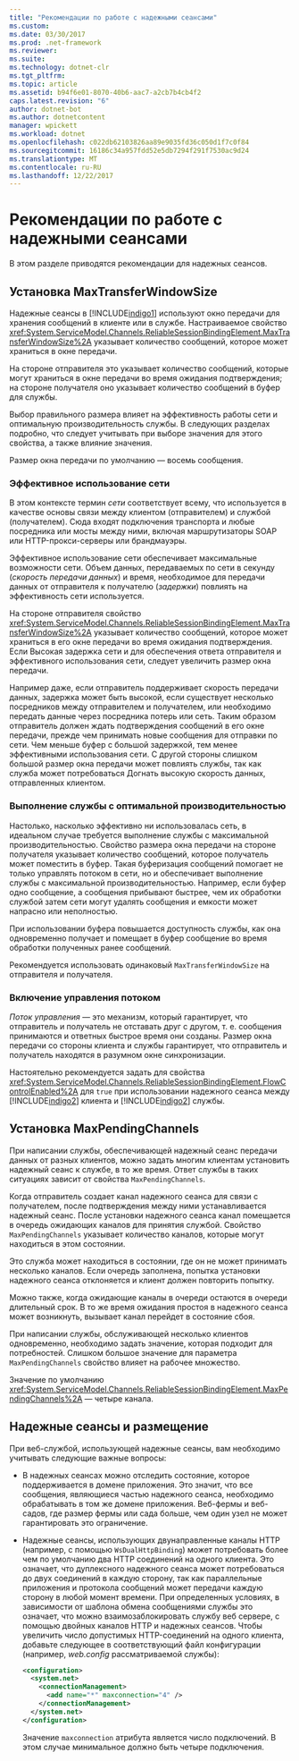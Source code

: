 ```yaml
---
title: "Рекомендации по работе с надежными сеансами"
ms.custom: 
ms.date: 03/30/2017
ms.prod: .net-framework
ms.reviewer: 
ms.suite: 
ms.technology: dotnet-clr
ms.tgt_pltfrm: 
ms.topic: article
ms.assetid: b94f6e01-8070-40b6-aac7-a2cb7b4cb4f2
caps.latest.revision: "6"
author: dotnet-bot
ms.author: dotnetcontent
manager: wpickett
ms.workload: dotnet
ms.openlocfilehash: c022db62103826aa89e9035fd36c050d1f7c0f84
ms.sourcegitcommit: 16186c34a957fdd52e5db7294f291f7530ac9d24
ms.translationtype: MT
ms.contentlocale: ru-RU
ms.lasthandoff: 12/22/2017
---
```

# <a name="best-practices-for-reliable-sessions"></a>Рекомендации по работе с надежными сеансами

В этом разделе приводятся рекомендации для надежных сеансов.

## <a name="setting-maxtransferwindowsize"></a>Установка MaxTransferWindowSize

Надежные сеансы в [!INCLUDE[indigo1](../../../../includes/indigo1-md.md)] используют окно передачи для хранения сообщений в клиенте или в службе. Настраиваемое свойство <xref:System.ServiceModel.Channels.ReliableSessionBindingElement.MaxTransferWindowSize%2A> указывает количество сообщений, которое может храниться в окне передачи.

На стороне отправителя это указывает количество сообщений, которые могут храниться в окне передачи во время ожидания подтверждения; на стороне получателя оно указывает количество сообщений в буфер для службы.

Выбор правильного размера влияет на эффективность работы сети и оптимальную производительность службы. В следующих разделах подробно, что следует учитывать при выборе значения для этого свойства, а также влияние значения.

Размер окна передачи по умолчанию — восемь сообщения.

### <a name="efficient-use-of-the-network"></a>Эффективное использование сети

В этом контексте термин *сети* соответствует всему, что используется в качестве основы связи между клиентом (отправителем) и службой (получателем). Сюда входят подключения транспорта и любые посредника или мосты между ними, включая маршрутизаторы SOAP или HTTP-прокси-серверы или брандмауэры.

Эффективное использование сети обеспечивает максимальные возможности сети. Объем данных, передаваемых по сети в секунду (*скорость передачи данных*) и время, необходимое для передачи данных от отправителя к получателю (*задержки*) повлиять на эффективность сети используется.

На стороне отправителя свойство <xref:System.ServiceModel.Channels.ReliableSessionBindingElement.MaxTransferWindowSize%2A> указывает количество сообщений, которое может храниться в его окне передачи во время ожидания подтверждения. Если Высокая задержка сети и для обеспечения ответа отправителя и эффективного использования сети, следует увеличить размер окна передачи.

Например даже, если отправитель поддерживает скорость передачи данных, задержка может быть высокой, если существует несколько посредников между отправителем и получателем, или необходимо передать данные через посредника потерь или сеть. Таким образом отправитель должен ждать подтверждения сообщений в его окне передачи, прежде чем принимать новые сообщения для отправки по сети. Чем меньше буфер с большой задержкой, тем менее эффективными использования сети. С другой стороны слишком большой размер окна передачи может повлиять службы, так как служба может потребоваться Догнать высокую скорость данных, отправленных клиентом.

### <a name="running-the-service-to-capacity"></a>Выполнение службы с оптимальной производительностью

Настолько, насколько эффективно ни использовалась сеть, в идеальном случае требуется выполнение службы с максимальной производительностью. Свойство размера окна передачи на стороне получателя указывает количество сообщений, которое получатель может поместить в буфер. Такая буферизация сообщений помогает не только управлять потоком в сети, но и обеспечивает выполнение службы с максимальной производительностью. Например, если буфер одно сообщение, а сообщения прибывают быстрее, чем их обработки службой затем сети могут удалять сообщения и емкости может напрасно или неполностью.

При использовании буфера повышается доступность службы, как она одновременно получает и помещает в буфер сообщение во время обработки полученных ранее сообщений.

Рекомендуется использовать одинаковый `MaxTransferWindowSize` на отправителя и получателя.

### <a name="enabling-flow-control"></a>Включение управления потоком

*Поток управления* — это механизм, который гарантирует, что отправитель и получатель не отставать друг с другом, т. е. сообщения принимаются и ответных быстрое время они созданы. Размер окна передачи со стороны клиента и службы гарантирует, что отправитель и получатель находятся в разумном окне синхронизации.

Настоятельно рекомендуется задать для свойства <xref:System.ServiceModel.Channels.ReliableSessionBindingElement.FlowControlEnabled%2A> для `true` при использовании надежного сеанса между [!INCLUDE[indigo2](../../../../includes/indigo2-md.md)] клиента и [!INCLUDE[indigo2](../../../../includes/indigo2-md.md)] службы.

## <a name="setting-maxpendingchannels"></a>Установка MaxPendingChannels

При написании службы, обеспечивающей надежный сеанс передачи данных от разных клиентов, можно задать многим клиентам установить надежный сеанс к службе, в то же время. Ответ службы в таких ситуациях зависит от свойства `MaxPendingChannels`.

Когда отправитель создает канал надежного сеанса для связи с получателем, после подтверждения между ними устанавливается надежный сеанс. После установки надежного сеанса канал помещается в очередь ожидающих каналов для принятия службой. Свойство `MaxPendingChannels` указывает количество каналов, которые могут находиться в этом состоянии.

Это служба может находиться в состоянии, где он не может принимать несколько каналов. Если очередь заполнена, попытка установки надежного сеанса отклоняется и клиент должен повторить попытку.

Можно также, когда ожидающие каналы в очереди остаются в очереди длительный срок. В то же время ожидания простоя в надежного сеанса может возникнуть, вызывает канал перейдет в состояние сбоя.

При написании службы, обслуживающей несколько клиентов одновременно, необходимо задать значение, которая подходит для потребностей. Слишком большое значение для параметра `MaxPendingChannels` свойство влияет на рабочее множество.

Значение по умолчанию <xref:System.ServiceModel.Channels.ReliableSessionBindingElement.MaxPendingChannels%2A> — четыре канала.

## <a name="reliable-sessions-and-hosting"></a>Надежные сеансы и размещение

При веб-службой, использующей надежные сеансы, вам необходимо учитывать следующие важные вопросы:

- В надежных сеансах можно отследить состояние, которое поддерживается в домене приложения. Это значит, что все сообщения, являющиеся частью надежного сеанса, необходимо обрабатывать в том же домене приложения. Веб-фермы и веб-садов, где размер фермы или сада больше, чем один узел не может гарантировать это ограничение.

- Надежные сеансы, использующих двунаправленные каналы HTTP (например, с помощью `WsDualHttpBinding`) может потребовать более чем по умолчанию два HTTP соединений на одного клиента. Это означает, что дуплексного надежного сеанса может потребоваться до двух соединений в каждую сторону, так как параллельные приложения и протокола сообщений может передачи каждую сторону в любой момент времени. При определенных условиях, в зависимости от шаблона обмена сообщениями службы это означает, что можно взаимозаблокировать службу веб сервере, с помощью двойных каналов HTTP и надежных сеансов. Чтобы увеличить число допустимых HTTP-соединений на одного клиента, добавьте следующее в соответствующий файл конфигурации (например, *web.config* рассматриваемой службы):

  ```xml
  <configuration>
    <system.net>
      <connectionManagement>
        <add name="*" maxconnection="4" />
      </connectionManagement>
    </system.net>
  </configuration>
  ```

  Значение `maxconnection` атрибута является число подключений. В этом случае минимальное должно быть четыре подключения.
